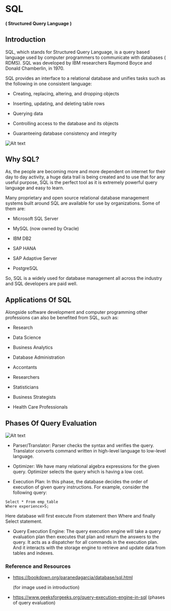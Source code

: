 <!-- ![Alt text](https://assets.digitalocean.com/articles/alligator/boo.svg "a title") -->

# SQL

#### ( Structured Query Language )

## Introduction

SQL, which stands for Structured Query Language, is a query based language used by computer programmers to communicate with databases ( RDMS). SQL was developed by IBM researchers Raymond Boyce and Donald Chamberlin, in 1970.

SQL provides an interface to a relational database and unifies tasks such as the following in one consistent language:

- Creating, replacing, altering, and dropping objects

- Inserting, updating, and deleting table rows

- Querying data

- Controlling access to the database and its objects

- Guaranteeing database consistency and integrity

![Alt text](https://bookdown.org/paranedagarcia/database/images/sql-mapa.jpg "a title")

## Why SQL?

As, the people are becoming more and more dependent on internet for their day to day activity, a huge data trail is being created and to use that for any useful purpose, SQL is the perfect tool as it is extremely powerful query language and easy to learn.

Many proprietary and open source relational database management systems built around SQL are available for use by organizations. Some of them are:

- Microsoft SQL Server

- MySQL (now owned by Oracle)

- IBM DB2

- SAP HANA

- SAP Adaptive Server

- PostgreSQL

So, SQL is a widely used for database management all across the industry and SQL developers are paid well.

## Applications Of SQL

Alongside software development and computer programming other professions can also be benefited from SQL, such as:

- Research

- Data Science

- Business Analytics

- Database Administration

- Accontants

- Researchers

- Statisticians

- Business Strategists

- Health Care Professionals

## Phases Of Query Evaluation

![Alt text](https://media.geeksforgeeks.org/wp-content/uploads/20220211155243/PhasesofQueryEvaluation.png "a title")

- Parser/Translator: Parser checks the syntax and verifies the query. Translator converts command written in high-level language to low-level language.

- Optimizer: We have many relational algebra expressions for the given query. Optimizer selects the query which is having a low cost.

- Execution Plan: In this phase, the database decides the order of execution of given query instructions. For example, consider the following query:

```
Select * From emp_table
Where experience>5;

```

Here database will first execute From statement then Where and finally Select statement.

- Query Execution Engine: The query execution engine will take a query evaluation plan then executes that plan and return the answers to the query. It acts as a dispatcher for all commands in the execution plan. And it interacts with the storage engine to retrieve and update data from tables and indexes.

### Reference and Resources

- https://bookdown.org/paranedagarcia/database/sql.html

  (for image used in introduction)

- https://www.geeksforgeeks.org/query-execution-engine-in-sql
  (phases of query evaluation)

